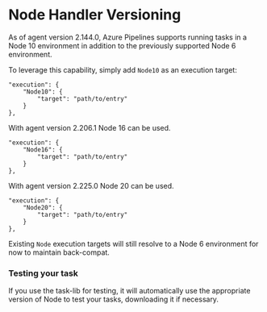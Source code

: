 # Node Handler Versioning

As of agent version 2.144.0, Azure Pipelines supports running tasks in a Node 10 environment in addition to the previously supported Node 6 environment.

To leverage this capability, simply add `Node10` as an execution target:

```
"execution": {
    "Node10": {
        "target": "path/to/entry"
    }
},
```

With agent version 2.206.1 Node 16 can be used.

```
"execution": {
    "Node16": {
        "target": "path/to/entry"
    }
},
```

With agent version 2.225.0 Node 20 can be used.

```
"execution": {
    "Node20": {
        "target": "path/to/entry"
    }
},
```
Existing `Node` execution targets will still resolve to a Node 6 environment for now to maintain back-compat.

### Testing your task

If you use the task-lib for testing, it will automatically use the appropriate version of Node to test your tasks, downloading it if necessary.
